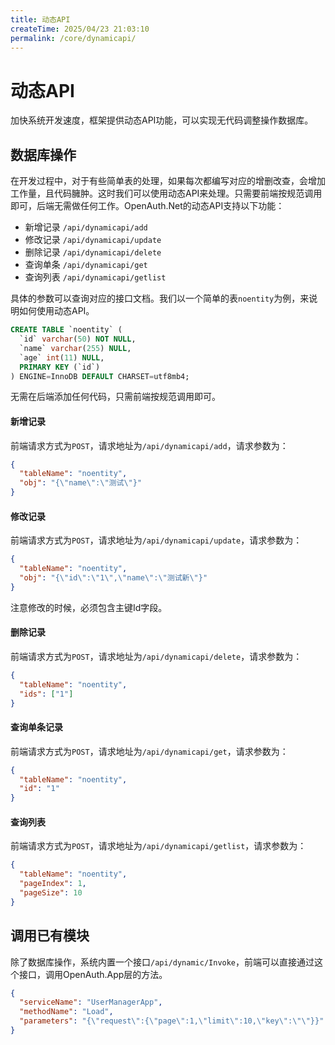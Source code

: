 ```yaml
---
title: 动态API
createTime: 2025/04/23 21:03:10
permalink: /core/dynamicapi/
---
```

# 动态API

加快系统开发速度，框架提供动态API功能，可以实现无代码调整操作数据库。

## 数据库操作
在开发过程中，对于有些简单表的处理，如果每次都编写对应的增删改查，会增加工作量，且代码臃肿。这时我们可以使用动态API来处理。只需要前端按规范调用即可，后端无需做任何工作。OpenAuth.Net的动态API支持以下功能：

- 新增记录 `/api/dynamicapi/add`
- 修改记录 `/api/dynamicapi/update`
- 删除记录 `/api/dynamicapi/delete`
- 查询单条 `/api/dynamicapi/get`
- 查询列表 `/api/dynamicapi/getlist`

具体的参数可以查询对应的接口文档。我们以一个简单的表`noentity`为例，来说明如何使用动态API。
```sql
CREATE TABLE `noentity` (
  `id` varchar(50) NOT NULL, 
  `name` varchar(255) NULL,
  `age` int(11) NULL,
  PRIMARY KEY (`id`)
) ENGINE=InnoDB DEFAULT CHARSET=utf8mb4;
```
无需在后端添加任何代码，只需前端按规范调用即可。

#### 新增记录

前端请求方式为`POST`，请求地址为`/api/dynamicapi/add`，请求参数为：

```json
{
  "tableName": "noentity",
  "obj": "{\"name\":\"测试\"}"
}
```

#### 修改记录

前端请求方式为`POST`，请求地址为`/api/dynamicapi/update`，请求参数为：

```json
{
  "tableName": "noentity",
  "obj": "{\"id\":\"1\",\"name\":\"测试新\"}"
}
```
注意修改的时候，必须包含主键Id字段。

#### 删除记录

前端请求方式为`POST`，请求地址为`/api/dynamicapi/delete`，请求参数为：

```json
{
  "tableName": "noentity",
  "ids": ["1"]
}
```

#### 查询单条记录

前端请求方式为`POST`，请求地址为`/api/dynamicapi/get`，请求参数为：

```json
{
  "tableName": "noentity",
  "id": "1"
}
``` 

#### 查询列表

前端请求方式为`POST`，请求地址为`/api/dynamicapi/getlist`，请求参数为：

```json 
{
  "tableName": "noentity",
  "pageIndex": 1,
  "pageSize": 10
}
```


## 调用已有模块

除了数据库操作，系统内置一个接口`/api/dynamic/Invoke`，前端可以直接通过这个接口，调用OpenAuth.App层的方法。
```json
{
  "serviceName": "UserManagerApp",
  "methodName": "Load",
  "parameters": "{\"request\":{\"page\":1,\"limit\":10,\"key\":\"\"}}"
}
```





